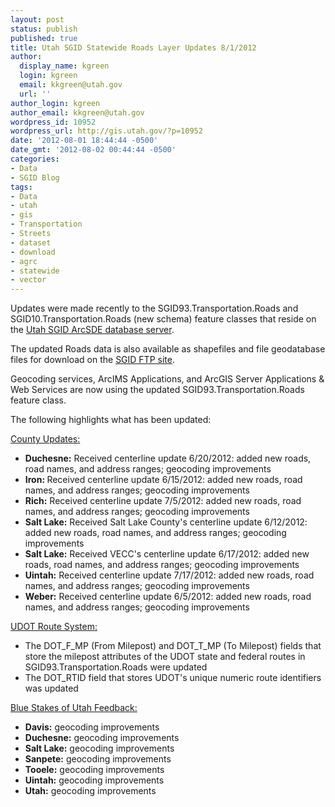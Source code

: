 ```yaml
---
layout: post
status: publish
published: true
title: Utah SGID Statewide Roads Layer Updates 8/1/2012
author:
  display_name: kgreen
  login: kgreen
  email: kkgreen@utah.gov
  url: ''
author_login: kgreen
author_email: kkgreen@utah.gov
wordpress_id: 10952
wordpress_url: http://gis.utah.gov/?p=10952
date: '2012-08-01 18:44:44 -0500'
date_gmt: '2012-08-02 00:44:44 -0500'
categories:
- Data
- SGID Blog
tags:
- Data
- utah
- gis
- Transportation
- Streets
- dataset
- download
- agrc
- statewide
- vector
---
```

<p>Updates were made recently to the SGID93.Transportation.Roads and SGID10.Transportation.Roads (new schema) feature classes that reside on the <a href="http://gis.utah.gov/data/how-to-connect-to-the-sgid-via-sde/">Utah SGID ArcSDE database server</a>.</p>
<p>The updated Roads data is also available as shapefiles and file geodatabase files for download on the <a href="ftp://ftp.agrc.utah.gov/UtahSGID_Vector/UTM12_NAD83/TRANSPORTATION/PackagedData/_Statewide/UtahRoadAndHighwaySystem/">SGID FTP site</a>.</p>
<p>Geocoding services, ArcIMS Applications, and ArcGIS Server Applications &amp; Web Services are now using the updated SGID93.Transportation.Roads feature class.</p>
<p>The following highlights what has been updated:</p>
<p><span style="text-decoration: underline;">County Updates:</span></p>
<ul>
<li><strong>Duchesne:</strong> Received centerline update 6/20/2012: added new roads, road names, and address ranges; geocoding improvements</li>
<li><strong>Iron: </strong>Received centerline update 6/15/2012: added new roads, road names, and address ranges; geocoding improvements</li>
<li><strong>Rich:</strong> Received centerline update 7/5/2012: added new roads, road names, and address ranges; geocoding improvements</li>
<li><strong>Salt Lake:</strong> Received Salt Lake County's centerline update 6/12/2012: added new roads, road names, and address ranges; geocoding improvements</li>
<li><strong>Salt Lake:</strong> Received VECC's centerline update 6/17/2012: added new roads, road names, and address ranges; geocoding improvements</li>
<li><strong>Uintah:</strong> Received centerline update 7/17/2012: added new roads, road names, and address ranges; geocoding improvements</li>
<li><strong>Weber:</strong> Received centerline update 6/5/2012: added new roads, road names, and address ranges; geocoding improvements</li>
</ul>
<p><span style="text-decoration: underline;">UDOT Route System:</span></p>
<ul>
<li>The DOT_F_MP (From Milepost) and DOT_T_MP (To Milepost) fields that store the milepost attributes of the UDOT state and federal routes in SGID93.Transportation.Roads were updated</li>
<li>The DOT_RTID field that stores UDOT's unique numeric route identifiers was updated</li>
</ul>
<p><span style="text-decoration: underline;">Blue Stakes of Utah Feedback:</span></p>
<ul>
<li><strong>Davis:</strong> geocoding improvements</li>
<li><strong>Duchesne:</strong> geocoding improvements</li>
<li><strong>Salt Lake:</strong> geocoding improvements</li>
<li><strong>Sanpete:</strong> geocoding improvements</li>
<li><strong>Tooele:</strong> geocoding improvements</li>
<li><strong>Uintah:</strong> geocoding improvements</li>
<li><strong>Utah:</strong> geocoding improvements</li>
</ul>
